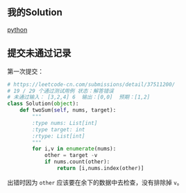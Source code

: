 
## 我的Solution

[python](../1/1_two_sum.py)

## 提交未通过记录

第一次提交：

```python
# https://leetcode-cn.com/submissions/detail/37511200/
# 19 / 29 个通过测试用例 状态：解答错误
# 未通过输入： [3,2,4] 6  输出：[0,0]  预期：[1,2]
class Solution(object):
    def twoSum(self, nums, target):
        """
        :type nums: List[int]
        :type target: int
        :rtype: List[int]
        """
        for i,v in enumerate(nums):
            other = target -v
            if nums.count(other):
                return [i,nums.index(other)]
```
出错时因为 `other` 应该要在余下的数据中去检查，没有排除掉 `v`。

